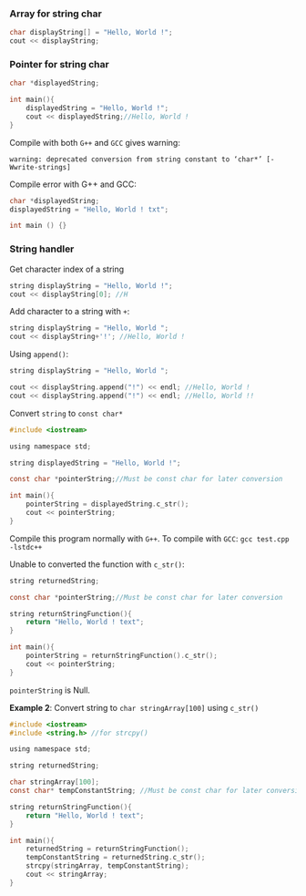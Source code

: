 ### Array for string char

```cpp
char displayString[] = "Hello, World !";
cout << displayString;
```

### Pointer for string char

```c
char *displayedString;

int main(){
    displayedString = "Hello, World !";
    cout << displayedString;//Hello, World !
}    
```

Compile with both ``G++`` and ``GCC`` gives warning:

```
warning: deprecated conversion from string constant to ‘char*’ [-Wwrite-strings]
```

Compile error with G++ and GCC:

```c
char *displayedString;
displayedString = "Hello, World ! txt";

int main () {}
```

### String handler

Get character index of a string

```cpp
string displayString = "Hello, World !";
cout << displayString[0]; //H
```

Add character to a string with ``+``:

```cpp
string displayString = "Hello, World ";
cout << displayString+'!'; //Hello, World !
```

Using ``append()``:

```c
string displayString = "Hello, World ";

cout << displayString.append("!") << endl; //Hello, World !
cout << displayString.append("!") << endl; //Hello, World !!
```

Convert ``string`` to ``const char*``

```c
#include <iostream>

using namespace std;

string displayedString = "Hello, World !";

const char *pointerString;//Must be const char for later conversion

int main(){
    pointerString = displayedString.c_str();
    cout << pointerString;
}
```

Compile this program normally with ``G++``. To compile with ``GCC``: ``gcc test.cpp -lstdc++``

Unable to converted the function with ``c_str()``:

```c
string returnedString;

const char *pointerString;//Must be const char for later conversion

string returnStringFunction(){
    return "Hello, World ! text";
}

int main(){
    pointerString = returnStringFunction().c_str();
    cout << pointerString;
}
```

``pointerString`` is Null.

**Example 2**: Convert string to ``char stringArray[100]`` using ``c_str()``

```c
#include <iostream>
#include <string.h> //for strcpy()

using namespace std;

string returnedString;

char stringArray[100];
const char* tempConstantString; //Must be const char for later conversion

string returnStringFunction(){
    return "Hello, World ! text";
}

int main(){
    returnedString = returnStringFunction();
    tempConstantString = returnedString.c_str();
    strcpy(stringArray, tempConstantString);
    cout << stringArray;
}
```
